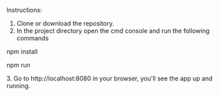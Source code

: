Instructions:

1. Clone or download the repository.
2. In the project directory open the cmd console and run the following commands
<p>npm install</p>
<p>npm run</p>
3. Go to http://localhost:8080 in your browser, you'll see the app up and running.


